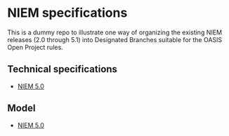# NIEM specifications

This is a dummy repo to illustrate one way of organizing the existing NIEM releases (2.0 through 5.1) into Designated Branches suitable for the OASIS Open Project rules.

## Technical specifications

* [NIEM 5.0](releases/technical-5.0/README.md)

## Model

* [NIEM 5.0](releases/model-5.0)